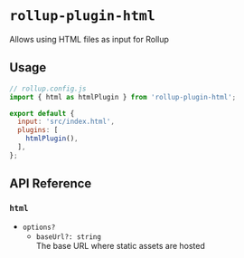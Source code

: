 # `rollup-plugin-html`

Allows using HTML files as input for Rollup

## Usage

```js
// rollup.config.js
import { html as htmlPlugin } from 'rollup-plugin-html';

export default {
  input: 'src/index.html',
  plugins: [
    htmlPlugin(),
  ],
};
```

## API Reference

### `html`

- `options?`
  - `baseUrl?: string`  
    The base URL where static assets are hosted
